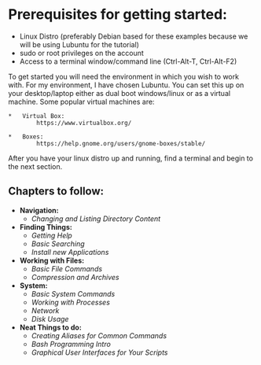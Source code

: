 # Prerequisites for getting started: 
*   Linux Distro (preferably  Debian based for these examples because we will be using Lubuntu for the tutorial)
*   sudo or root privileges on the account
*   Access to a terminal window/command line (Ctrl-Alt-T, Ctrl-Alt-F2)


To get started you will need the environment in which you wish to work with.  For my environment, I have chosen Lubuntu.  You can set this up on your desktop/laptop either as dual boot windows/linux or as a virtual machine. Some popular virtual machines are: 

    *   Virtual Box: 
            https://www.virtualbox.org/

    *   Boxes: 
            https://help.gnome.org/users/gnome-boxes/stable/


After you have your linux distro up and running, find a terminal and begin to the next section. 


## Chapters to follow: 

*   **Navigation:** 
    *   _Changing and Listing Directory Content_
*   **Finding Things:**
    *   _Getting Help_
    *   _Basic Searching_
    *   _Install new Applications_
*   **Working with Files:**
    *   _Basic File Commands_
    *   _Compression and Archives_
*   **System:**
    *   _Basic System Commands_
    *   _Working with Processes_
    *   _Network_
    *   _Disk Usage_
*   **Neat Things to do:**
    *   _Creating Aliases for Common Commands_
    *   _Bash Programming Intro_
    *   _Graphical User Interfaces for Your Scripts_



